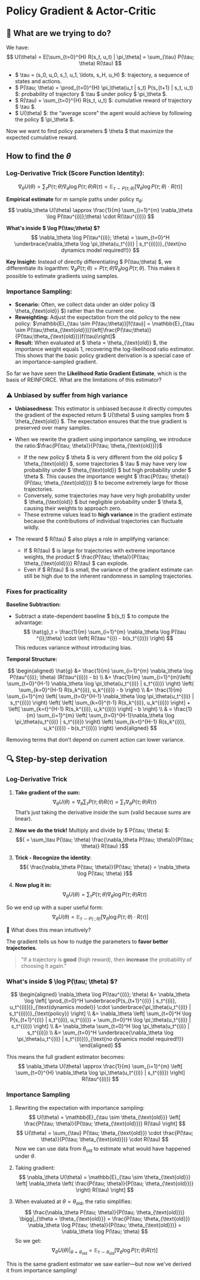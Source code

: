 # **Policy Gradient & Actor-Critic**

## 🧠 **What are we trying to do?**

We have:
$$
U(\theta) = E[\sum_{t=0}^{H} R(s_t, u_t) | \pi_\theta] = \sum_{\tau} P(\tau; \theta) R(\tau)
$$

- $ \tau = (s_0, u_0, s_1, u_1, \ldots, s_H, u_H) $: trajectory, a sequence of states and actions.
- $ P(\tau; \theta) = \prod_{t=0}^{H} \pi_\theta(u_t | s_t) P(s_{t+1} | s_t, u_t) $: probability of trajectory $ \tau $ under policy $ \pi_\theta $.
- $ R(\tau) = \sum_{t=0}^{H} R(s_t, u_t) $: cumulative reward of trajectory $ \tau $.
- $ U(\theta) $: the “average score” the agent would achieve by following the policy $ \pi_\theta $.

Now we want to find policy parameters $ \theta $ that maximize the expected cumulative reward.

## **How to find the $\theta$**
### **Log-Derivative Trick (Score Function Identity):**

$$
\nabla_\theta U(\theta) = \sum_{\tau} P(\tau; \theta) \nabla_\theta \log P(\tau; \theta) R(\tau) =
\mathbb{E}_{\tau \sim P(\tau;\theta)}\left[\nabla_\theta \log P(\tau;\theta) \cdot R(\tau)\right]
$$

**Empirical estimate** for m sample paths under policy $\pi_\theta$:
$$
\nabla_\theta U(\theta) \approx \frac{1}{m} 
\sum_{i=1}^{m} \nabla_\theta \log P(\tau^{(i)};\theta) \cdot R(\tau^{(i)})
$$


**What's inside  $ \log P(\tau;\theta) $?**
$$
\nabla_\theta \log P(\tau^{(i)}; \theta) = \sum_{t=0}^H \underbrace{\nabla_\theta \log \pi_\theta(u_t^{(i)} | s_t^{(i)})}_{\text{no dynamics model required!!}}
$$

**Key Insight:**
    Instead of directly differentiating $ P(\tau;\theta) $, we differentiate its logarithm:
    $\nabla_\theta P(\tau;\theta) = P(\tau;\theta) \nabla_\theta \log P(\tau;\theta)$.
    This makes it possible to estimate gradients using samples.


### **Importance Sampling:**
  - **Scenario:**
    Often, we collect data under an older policy ($ \theta_{\text{old}} $) rather than the current one.
  - **Reweighting:**
    Adjust the expectation from the old policy to the new policy:
    $\mathbb{E}_{\tau \sim P(\tau;\theta)}[f(\tau)] = \mathbb{E}_{\tau \sim P(\tau;\theta_{\text{old}})}\left[\frac{P(\tau;\theta)}{P(\tau;\theta_{\text{old}})}f(\tau)\right]$
  - **Result:**
    When evaluated at $ \theta = \theta_{\text{old}} $, the importance weight equals 1, recovering the log-likelihood ratio estimator. This shows that the basic policy gradient derivation is a special case of an importance-sampled gradient.

So far we have seen the **Likelihood Ratio Gradient Estimate**, which is the basis of REINFORCE. What are the limitations of this estimator?

### ⚠️ Unbiased by suffer from high variance
- **Unbiasedness**: This estimator is unbiased because it directly computes the gradient of the expected return $ U(\theta) $ 
using samples from $ \theta_{\text{old}} $. The expectation ensures that the true gradient is preserved over many samples.

- When we rewrite the gradient using importance sampling, we introduce the ratio:$\frac{P(\tau; \theta)}{P(\tau; \theta_{\text{old}})}$
  - If the new policy  $ \theta $ is very different from the old policy $ \theta_{\text{old}} $, some trajectories $ \tau $ may have very low probability under $ \theta_{\text{old}} $ but high probability under $ \theta $. This causes the importance weight $ \frac{P(\tau; \theta)}{P(\tau; \theta_{\text{old}})} $ to become extremely large for those trajectories.
  - Conversely, some trajectories may have very high probability under $ \theta_{\text{old}} $ but negligible probability under $ \theta $, causing their weights to approach zero.
  - These extreme values lead to **high variance** in the gradient estimate because the contributions of individual trajectories can fluctuate wildly.

- The reward $ R(\tau) $ also plays a role in amplifying variance:
  - If $ R(\tau) $ is large for trajectories with extreme importance weights, the product $ \frac{P(\tau; \theta)}{P(\tau; \theta_{\text{old}})} R(\tau) $ can explode.
  - Even if $ R(\tau) $ is small, the variance of the gradient estimate can still be high due to the inherent randomness in sampling trajectories.

### Fixes for practicality
**Baseline Subtraction:**
- Subtract a state-dependent baseline $ b(s_t) $ to compute the advantage:
  $$
  \hat{g}_t = \frac{1}{m} \sum_{i=1}^{m} \nabla_\theta \log P(\tau ^{i};\theta) \cdot \left( R(\tau ^{i}) - b(s_t^{(i)}) \right)
  $$
  This reduces variance without introducing bias.


**Temporal Structure:**

$$
\begin{aligned}
\hat{g} &= \frac{1}{m} \sum_{i=1}^{m} \nabla_\theta \log P(\tau^{(i)}; \theta) (R(\tau^{(i)}) - b) \\
&= \frac{1}{m} \sum_{i=1}^{m}\left( \sum_{t=0}^{H-1} \nabla_\theta \log \pi_\theta(u_t^{(i)} | s_t^{(i)}) \right) \left( \sum_{k=0}^{H-1} R(s_k^{(i)}, u_k^{(i)}) - b \right)   \\
&= \frac{1}{m} \sum_{i=1}^{m} \left( \sum_{t=0}^{H-1} \nabla_\theta \log \pi_\theta(u_t^{(i)} | s_t^{(i)}) \right) \left( \left[ \sum_{k=0}^{t-1} R(s_k^{(i)}, u_k^{(i)}) \right] + \left[ \sum_{k=t}^{H-1} R(s_k^{(i)}, u_k^{(i)}) \right] - b \right) \\
& = \frac{1}{m} \sum_{i=1}^{m} \left( \sum_{t=0}^{H-1}\nabla_\theta \log \pi_\theta(u_t^{(i)} | s_t^{(i)}) \right) \left( \sum_{k=t}^{H-1} R(s_k^{(i)}, u_k^{(i)}) - b(s_t^{(i)}) \right)
\end{aligned}
$$

Removing terms that don’t depend on current action can lower variance.



## 🔍 Step-by-step derivation 
### **Log-Derivative Trick**

1. **Take gradient of the sum:**
   $$
   \nabla_\theta U(\theta) = \nabla_\theta \sum_\tau P(\tau; \theta) R(\tau) = \sum_\tau \nabla_\theta P(\tau; \theta) R(\tau)
   $$ 
   That’s just taking the derivative inside the sum (valid because sums are linear).

2. **Now we do the trick!** Multiply and divide by $ P(\tau; \theta) $:
  $${
   = \sum_\tau P(\tau; \theta) \frac{\nabla_\theta P(\tau; \theta)}{P(\tau; \theta)} R(\tau)
   }$$

3. **Trick - Recognize the identity**:
   $${
   \frac{\nabla_\theta P(\tau; \theta)}{P(\tau; \theta)} = \nabla_\theta \log P(\tau; \theta)
   }$$


4. **Now plug it in:**
   $${
   \nabla_\theta U(\theta) = \sum_\tau P(\tau; \theta) \nabla_\theta \log P(\tau; \theta) R(\tau)
   }$$

So we end up with a super useful form:
$$
\nabla_\theta U(\theta) = \mathbb{E}_{\tau \sim P(\cdot; \theta)} \left[ \nabla_\theta \log P(\tau; \theta) \cdot R(\tau) \right]
$$

🎯 What does this mean intuitively?

The gradient tells us how to nudge the parameters to **favor better trajectories**.
> "If a trajectory is **good** (high reward), then **increase** the probability of choosing it again."

### What's inside  $ \log P(\tau; \theta) $?

$$
\begin{aligned}
\nabla_\theta \log P(\tau^{(i)}; \theta) &= \nabla_\theta \log \left[ \prod_{t=0}^H \underbrace{P(s_{t+1}^{(i)} | s_t^{(i)}, u_t^{(i)})}_{\text{dynamics model}} \cdot \underbrace{\pi_\theta(u_t^{(i)} | s_t^{(i)})}_{\text{policy}} \right] \\
&= \nabla_\theta \left[ \sum_{t=0}^H \log P(s_{t+1}^{(i)} | s_t^{(i)}, u_t^{(i)}) + \sum_{t=0}^H \log \pi_\theta(u_t^{(i)} | s_t^{(i)}) \right] \\
&= \nabla_\theta \sum_{t=0}^H \log \pi_\theta(u_t^{(i)} | s_t^{(i)}) \\
&= \sum_{t=0}^H \underbrace{\nabla_\theta \log \pi_\theta(u_t^{(i)} | s_t^{(i)})}_{\text{no dynamics model required!!}}
\end{aligned}
$$

This means the full gradient estimator becomes:
$$
\nabla_\theta U(\theta) \approx \frac{1}{m} \sum_{i=1}^{m} \left[ \sum_{t=0}^{H} \nabla_\theta \log \pi_\theta(u_t^{(i)} | s_t^{(i)}) \right] R(\tau^{(i)})
$$

### Importance Sampling

1. Rewriting the expectation with importance sampling:
   $$
   U(\theta) = \mathbb{E}_{\tau \sim \theta_{\text{old}}} \left[ \frac{P(\tau; \theta)}{P(\tau; \theta_{\text{old}})} R(\tau) \right]
   $$
   $$
   U(\theta) = \sum_{\tau} P(\tau; \theta_{\text{old}}) \cdot \frac{P(\tau; \theta)}{P(\tau; \theta_{\text{old}})} \cdot R(\tau)
   $$
   Now we can use data from $\theta_{\text{old}}$ to estimate what would have happened under $\theta$.

2. Taking gradient:
   $$ 
   \nabla_\theta U(\theta) = \mathbb{E}_{\tau \sim \theta_{\text{old}}} \left[ \nabla_\theta \left( \frac{P(\tau; \theta)}{P(\tau; \theta_{\text{old}})} \right) R(\tau) \right]
   $$

3. When evaluated at  $\theta = \theta_{\text{old}}$, the ratio simplifies:
   $$
   \frac{\nabla_\theta P(\tau; \theta)}{P(\tau; \theta_{\text{old}})} \bigg|_{\theta = \theta_{\text{old}}} = \frac{P(\tau; \theta_{\text{old}}) \nabla_\theta \log P(\tau; \theta)}{P(\tau; \theta_{\text{old}})} = \nabla_\theta \log P(\tau; \theta)
   $$
   So we get:
   $$
   \nabla_\theta U(\theta) \bigg|_{\theta = \theta_{\text{old}}} = \mathbb{E}_{\tau \sim \theta_{\text{old}}} \left[ \nabla_\theta \log P(\tau; \theta) R(\tau) \right]
   $$

This is the same gradient estimator we saw earlier—but now we've derived it from importance sampling!